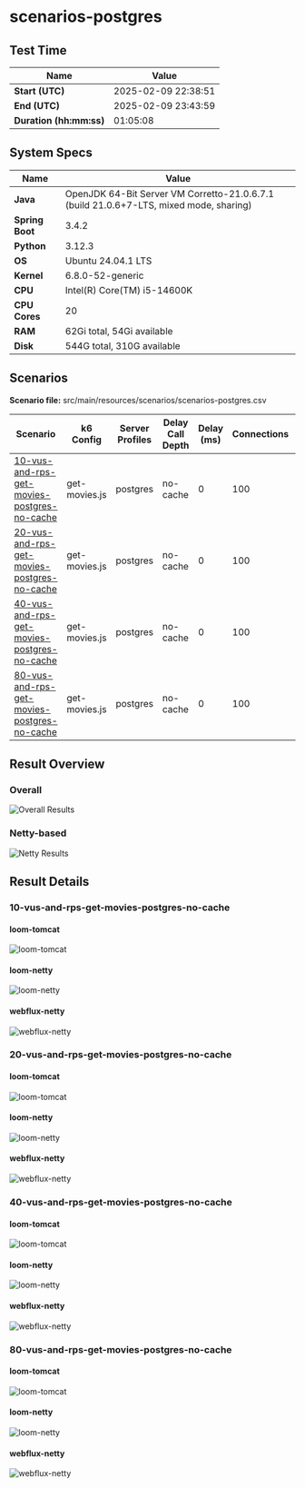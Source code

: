 # scenarios-postgres

## Test Time

| **Name**                | **Value** |
|-------------------------|-----------|
| **Start (UTC)** | 2025-02-09 22:38:51 |
| **End (UTC)** | 2025-02-09 23:43:59 |
| **Duration (hh:mm:ss)** | 01:05:08 |

## System Specs

| **Name**                | **Value** |
|-------------------------|-----------|
| **Java** | OpenJDK 64-Bit Server VM Corretto-21.0.6.7.1 (build 21.0.6+7-LTS, mixed mode, sharing) |
| **Spring Boot** | 3.4.2 |
| **Python** | 3.12.3 |
| **OS** | Ubuntu 24.04.1 LTS |
| **Kernel** | 6.8.0-52-generic |
| **CPU** | Intel(R) Core(TM) i5-14600K |
| **CPU Cores** | 20 |
| **RAM** | 62Gi total, 54Gi available |
| **Disk** | 544G total, 310G available |

## Scenarios

**Scenario file:** src/main/resources/scenarios/scenarios-postgres.csv

| Scenario | k6 Config | Server Profiles | Delay Call Depth | Delay (ms) | Connections | Requests per Second | Warmup Duration (s) | Test Duration (s) |
|----------|-----------|-----------------|------------------|------------|-------------|---------------------|---------------------|------------------|
| [10-vus-and-rps-get-movies-postgres-no-cache](#10-vus-and-rps-get-movies-postgres-no-cache) | get-movies.js | postgres|no-cache | 0 | 100 | 10 | 10 | 10 | 300 |
| [20-vus-and-rps-get-movies-postgres-no-cache](#20-vus-and-rps-get-movies-postgres-no-cache) | get-movies.js | postgres|no-cache | 0 | 100 | 20 | 20 | 10 | 300 |
| [40-vus-and-rps-get-movies-postgres-no-cache](#40-vus-and-rps-get-movies-postgres-no-cache) | get-movies.js | postgres|no-cache | 0 | 100 | 40 | 40 | 10 | 300 |
| [80-vus-and-rps-get-movies-postgres-no-cache](#80-vus-and-rps-get-movies-postgres-no-cache) | get-movies.js | postgres|no-cache | 0 | 100 | 80 | 80 | 10 | 300 |

## Result Overview

### Overall

![Overall Results](./results.png)
### Netty-based

![Netty Results](./results-netty.png)

## Result Details


### 10-vus-and-rps-get-movies-postgres-no-cache

#### loom-tomcat

![loom-tomcat](./10-vus-and-rps-get-movies-postgres-no-cache/loom-tomcat.png)

#### loom-netty

![loom-netty](./10-vus-and-rps-get-movies-postgres-no-cache/loom-netty.png)

#### webflux-netty

![webflux-netty](./10-vus-and-rps-get-movies-postgres-no-cache/webflux-netty.png)


### 20-vus-and-rps-get-movies-postgres-no-cache

#### loom-tomcat

![loom-tomcat](./20-vus-and-rps-get-movies-postgres-no-cache/loom-tomcat.png)

#### loom-netty

![loom-netty](./20-vus-and-rps-get-movies-postgres-no-cache/loom-netty.png)

#### webflux-netty

![webflux-netty](./20-vus-and-rps-get-movies-postgres-no-cache/webflux-netty.png)


### 40-vus-and-rps-get-movies-postgres-no-cache

#### loom-tomcat

![loom-tomcat](./40-vus-and-rps-get-movies-postgres-no-cache/loom-tomcat.png)

#### loom-netty

![loom-netty](./40-vus-and-rps-get-movies-postgres-no-cache/loom-netty.png)

#### webflux-netty

![webflux-netty](./40-vus-and-rps-get-movies-postgres-no-cache/webflux-netty.png)


### 80-vus-and-rps-get-movies-postgres-no-cache

#### loom-tomcat

![loom-tomcat](./80-vus-and-rps-get-movies-postgres-no-cache/loom-tomcat.png)

#### loom-netty

![loom-netty](./80-vus-and-rps-get-movies-postgres-no-cache/loom-netty.png)

#### webflux-netty

![webflux-netty](./80-vus-and-rps-get-movies-postgres-no-cache/webflux-netty.png)


